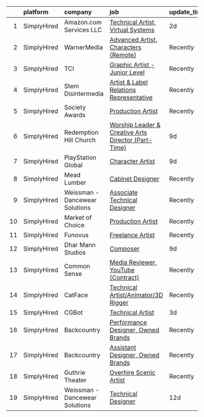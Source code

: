 

|    | platform    | company                        | job                                                                                                                                                              | update_time   | location            |
|---:|:------------|:-------------------------------|:-----------------------------------------------------------------------------------------------------------------------------------------------------------------|:--------------|:--------------------|
|  1 | SimplyHired | Amazon.com Services LLC        | [Technical Artist, Virtual Systems](https://www.simplyhired.com/job/ANe-UUDpuXaDgEQXokYGUu7SXnc8hBXEqEVVZEFahLTe3sH16wGgKA?q=technical+artist)                   | 2d            | Westborough, MA     |
|  2 | SimplyHired | WarnerMedia                    | [Advanced Artist, Characters (Remote)](https://www.simplyhired.com/job/oNLXYl-j1t7yJPOXWG2WLxSDYrRvmhumm4rR7qCWaI9SE7LRukXshg?q=technical+artist)                | Recently      | Kirkland, WA        |
|  3 | SimplyHired | TCI                            | [Graphic Artist - Junior Level](https://www.simplyhired.com/job/hupFkzUocufleZiazEtNFvDeq1D1CAcmGbh75gQoc5JuijZGej3YrA?q=technical+artist)                       | Recently      | Remote +4 locations |
|  4 | SimplyHired | Stem Disintermedia             | [Artist & Label Relations Representative](https://www.simplyhired.com/job/t9JtpWeunVBwCg3MpkfRyLiW9esiYZtm9CUDnQQA-2KcOBtszHbyjg?q=technical+artist)             | Recently      | Remote              |
|  5 | SimplyHired | Society Awards                 | [Production Artist](https://www.simplyhired.com/job/34oM_BxVK3JeuTdNEsFR5T0qPAgbuynWO_MJbvBXFOx-US7AuZbdlw?q=technical+artist)                                   | Recently      | Grove, OK           |
|  6 | SimplyHired | Redemption Hill Church         | [Worship Leader & Creative Arts Director (Part-Time)](https://www.simplyhired.com/job/Y3D4BLjexHpu8kXt1OT57UIsXt_FHJ5LF9akR07mAXgQGRH4OV1Q3A?q=technical+artist) | 9d            | Medford, MA         |
|  7 | SimplyHired | PlayStation Global             | [Character Artist](https://www.simplyhired.com/job/nlBVaWpVF9hWedlrGnzI8Gk-dXZmj0OYkUgDKiVLwOP8MaCkYtcJqA?q=technical+artist)                                    | 9d            | Bend, OR            |
|  8 | SimplyHired | Mead Lumber                    | [Cabinet Designer](https://www.simplyhired.com/job/JOweUw_l3pDPsqtIg-3gorBXWYvW_IStT4VkQXlyHLdhruJ2QjvyDg?q=technical+artist)                                    | Recently      | Kearney, NE         |
|  9 | SimplyHired | Weissman - Dancewear Solutions | [Associate Technical Designer](https://www.simplyhired.com/job/nKLyV4uiSfeKrSwc13zURriHvEdy7zEXNSnWqgiMkKQXTOprYoXeYg?q=technical+artist)                        | Recently      | St. Louis, MO       |
| 10 | SimplyHired | Market of Choice               | [Production Artist](https://www.simplyhired.com/job/doWGSVzqyT_2yqJzZ7FdTK4_9UPSH5t_tIpMOT5Ix1W8K4jMdEnBcA?q=technical+artist)                                   | Recently      | Eugene, OR          |
| 11 | SimplyHired | Funovus                        | [Freelance Artist](https://www.simplyhired.com/job/wucjFvZG2JRNmwrYnLbwDVT3_DRVHLxMd8BzmWlUbytgTfm8cythdg?q=technical+artist)                                    | Recently      | Remote              |
| 12 | SimplyHired | Dhar Mann Studios              | [Composer](https://www.simplyhired.com/job/v6S99hX_BVYUj1sb6_IWOEYHzyEDAPBrtLy4-tj_pRsF9hiS2g2j9A?q=technical+artist)                                            | 9d            | Burbank, CA         |
| 13 | SimplyHired | Common Sense                   | [Media Reviewer, YouTube (Contract)](https://www.simplyhired.com/job/QvKR49OnD5qw7GBhMd45MFsPzVyRstZxlv_CpLiZzfMcR2hgmOSbAg?q=technical+artist)                  | Recently      | San Francisco, CA   |
| 14 | SimplyHired | CatFace                        | [Technical Artist/Animator/3D Rigger](https://www.simplyhired.com/job/9bTD_FFDqzduAjpswdyGWf2Fsu8NipStVNPCe0w-pixV-MWVxkW-CA?q=technical+artist)                 | Recently      | Austin, TX          |
| 15 | SimplyHired | CGBot                          | [Technical Artist](https://www.simplyhired.com/job/NjDSmmKNK8X6r0zPlPjGiqx9NYXu7ICnkmS3-cZ7_L2vF_xAwyFtDg?q=technical+artist)                                    | 3d            | Austin, TX          |
| 16 | SimplyHired | Backcountry                    | [Performance Designer, Owned Brands](https://www.simplyhired.com/job/zbiQXEqkTay9dDC-Wif5em38O_jAZFmO9lTSRyaaUjBWykiSQzx9eQ?q=technical+artist)                  | Recently      | Park City, UT       |
| 17 | SimplyHired | Backcountry                    | [Assistant Designer, Owned Brands](https://www.simplyhired.com/job/m9O3aXY5M93KUX0GzU8x_a6-Icu_FNw7Ldiitp_77lMiKRt2Czob5A?q=technical+artist)                    | Recently      | Park City, UT       |
| 18 | SimplyHired | Guthrie Theater                | [Overhire Scenic Artist](https://www.simplyhired.com/job/nS534Ni_quwoLM_eY9_1NIiC91s8XKBhWON9mIPbmDW22HcD8dbjPw?q=technical+artist)                              | Recently      | Minneapolis, MN     |
| 19 | SimplyHired | Weissman - Dancewear Solutions | [Technical Designer](https://www.simplyhired.com/job/-WlrExIwz0fN_7GPwDXzeHZTjE1zpGAatQhb-bViXC2PFDUCUOmtbg?q=technical+artist)                                  | 12d           | St. Louis, MO       |